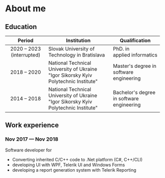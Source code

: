 <script setup lang="ts">
	import HyperLink from '#vitepress/theme/components/HyperLink.vue'
</script>

# About me

## Education

|Period|Institution|Qualification|
|:---:|---|---|
|2020 &ndash; 2023 (interrupted)|Slovak University of Technology in Bratislava|PhD. in<br>applied informatics|
|2018 &ndash; 2020|National Technical University of Ukraine "Igor Sikorsky Kyiv Polytechnic Institute"|Master's degree in software engineering|
|2014 &ndash; 2018|National Technical University of Ukraine<br>"Igor Sikorsky Kyiv Polytechnic Institute"|Bachelor's degree in software engineering|

## Work experience

### Nov 2017 &mdash; Nov 2018

Software developer for <HyperLink
	text="RISA Tech, Inc."
	href="https://risa.com/"
/>

* Converting inherited C/C++ code to .Net platform (C#, C++/CLI)
* developing UI with WPF, Telerik UI and Windows Forms
* developing a report generation system with Telerik Reporting
